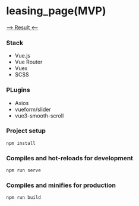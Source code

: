 # leasing_page(MVP)
[--> Result <--](https://bulakhovalexey.github.io/leasing_page_vue/)

### Stack
- Vue.js
- Vue Router
- Vuex
- SCSS

### PLugins
- Axios
- vueform/slider
- vue3-smooth-scroll

### Project setup
```
npm install
```

### Compiles and hot-reloads for development
```
npm run serve
```

### Compiles and minifies for production
```
npm run build
```
